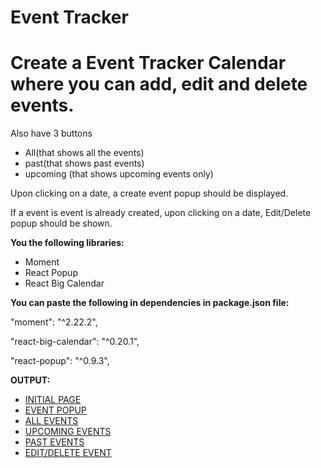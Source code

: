 # Event Tracker

# Create a Event Tracker Calendar where you can add, edit and delete events. 

Also have 3 buttons  

- All(that shows all the events)
- past(that shows past events) 
- upcoming (that shows upcoming events only)

Upon clicking on a date, a create event popup should be displayed.

If a event is event is already created, upon clicking on a date, Edit/Delete popup should be shown.

**You the following libraries:**

- Moment
- React Popup
- React Big Calendar

**You can paste the following in dependencies in package.json file:**

"moment": "^2.22.2",

"react-big-calendar": "^0.20.1",

"react-popup": "^0.9.3",

**OUTPUT:**

- <a target='_blank' href='https://storage.googleapis.com/acciojob-open-file-collections/output.png'>INITIAL PAGE</a>
- <a href='https://storage.googleapis.com/acciojob-open-file-collections/event_popup.png'>EVENT POPUP</a>
- <a href='https://storage.googleapis.com/acciojob-open-file-collections/all_events.png'>ALL EVENTS</a>
- <a href='https://storage.googleapis.com/acciojob-open-file-collections/future_events.png'>UPCOMING EVENTS</a>
- <a href='https://storage.googleapis.com/acciojob-open-file-collections/past_events.png'>PAST EVENTS</a>
- <a href='https://storage.googleapis.com/acciojob-open-file-collections/edit:delete_event.png'>EDIT/DELETE EVENT</a>
